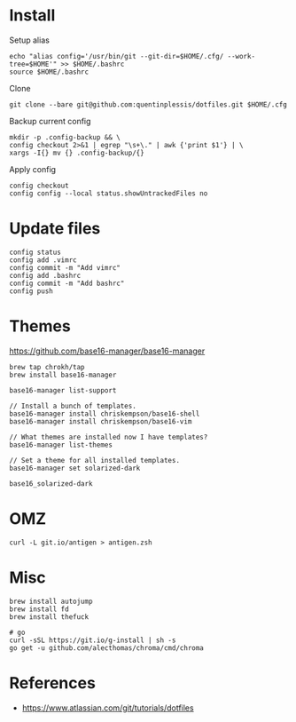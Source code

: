 
# Install
Setup alias
```
echo "alias config='/usr/bin/git --git-dir=$HOME/.cfg/ --work-tree=$HOME'" >> $HOME/.bashrc
source $HOME/.bashrc
```

Clone
```
git clone --bare git@github.com:quentinplessis/dotfiles.git $HOME/.cfg
```

Backup current config
```
mkdir -p .config-backup && \
config checkout 2>&1 | egrep "\s+\." | awk {'print $1'} | \
xargs -I{} mv {} .config-backup/{}
```

Apply config
```
config checkout
config config --local status.showUntrackedFiles no
```

# Update files

```
config status
config add .vimrc
config commit -m "Add vimrc"
config add .bashrc
config commit -m "Add bashrc"
config push
```

# Themes
https://github.com/base16-manager/base16-manager

```
brew tap chrokh/tap
brew install base16-manager
```

```
base16-manager list-support

// Install a bunch of templates.
base16-manager install chriskempson/base16-shell
base16-manager install chriskempson/base16-vim

// What themes are installed now I have templates?
base16-manager list-themes

// Set a theme for all installed templates.
base16-manager set solarized-dark

base16_solarized-dark
```

# OMZ

```
curl -L git.io/antigen > antigen.zsh
```

# Misc

```
brew install autojump
brew install fd
brew install thefuck

# go
curl -sSL https://git.io/g-install | sh -s
go get -u github.com/alecthomas/chroma/cmd/chroma

```

# References

- https://www.atlassian.com/git/tutorials/dotfiles
